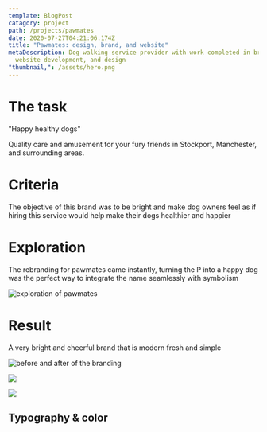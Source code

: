 ```yaml
---
template: BlogPost
catagory: project
path: /projects/pawmates
date: 2020-07-27T04:21:06.174Z
title: "Pawmates: design, brand, and website"
metaDescription: Dog walking service provider with work completed in branding,
  website development, and design
"thumbnail,": /assets/hero.png
---
```


# The task

"Happy healthy dogs"

Quality care and amusement for your fury friends in Stockport, Manchester, and surrounding areas.

# Criteria

The objective of this brand was to be bright and make dog owners feel as if hiring this service would help make their dogs healthier and happier

# Exploration

The rebranding for pawmates came instantly, turning the P into a happy dog was the perfect way to integrate the name seamlessly with symbolism

![exploration of pawmates](/assets/exploration.png "Exploration of pawmates brand")

# Result

A very bright and cheerful brand that is modern fresh and simple

![before and after of the branding](/assets/before-after-template.png "Before and after for pawmates")

![](/assets/frame-30.png)

![](/assets/frame-34.png)

## Typography & color
